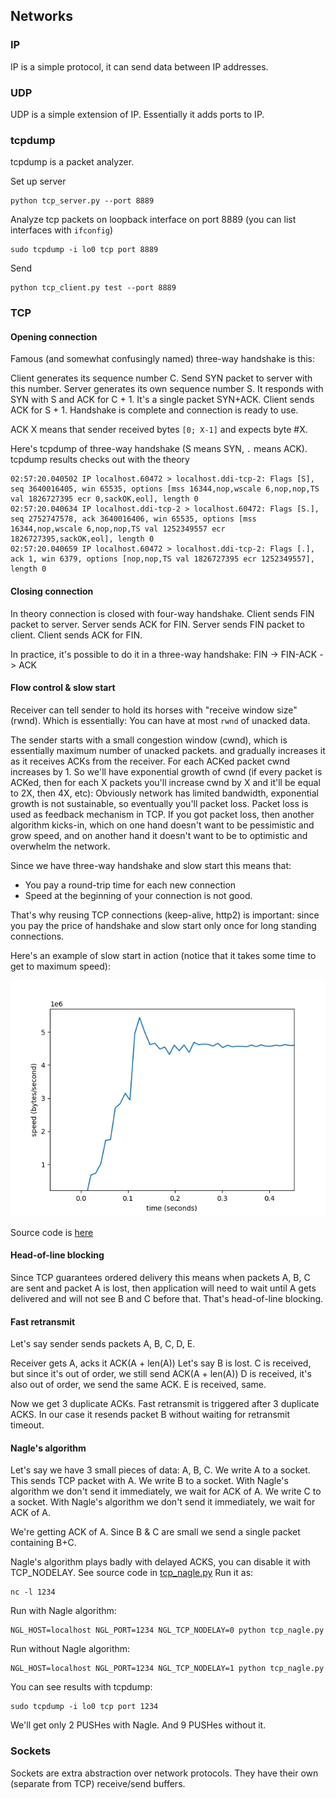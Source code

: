 ## Networks

### IP
IP is a simple protocol, it can send data between IP addresses.

### UDP
UDP is a simple extension of IP. Essentially it adds ports to IP.

### tcpdump

tcpdump is a packet analyzer.


Set up server
```shell
python tcp_server.py --port 8889
```

Analyze tcp packets on loopback interface on port 8889 (you can list interfaces with `ifconfig`) 
```shell
sudo tcpdump -i lo0 tcp port 8889
```

Send
```shell
python tcp_client.py test --port 8889
```

### TCP 

#### Opening connection
Famous (and somewhat confusingly named) three-way handshake is this:

Client generates its sequence number C. Send SYN packet to server with this number.
Server generates its own sequence number S. It responds with SYN with S and ACK for C + 1. 
It's a single packet SYN+ACK.
Client sends ACK for S + 1.
Handshake is complete and connection is ready to use.

ACK X means that sender received bytes `[0; X-1]` and expects byte #X.

Here's tcpdump of three-way handshake (S means SYN, `.` means ACK).
tcpdump results checks out with the theory
```text
02:57:20.040502 IP localhost.60472 > localhost.ddi-tcp-2: Flags [S], seq 3640016405, win 65535, options [mss 16344,nop,wscale 6,nop,nop,TS val 1826727395 ecr 0,sackOK,eol], length 0
02:57:20.040634 IP localhost.ddi-tcp-2 > localhost.60472: Flags [S.], seq 2752747578, ack 3640016406, win 65535, options [mss 16344,nop,wscale 6,nop,nop,TS val 1252349557 ecr 1826727395,sackOK,eol], length 0
02:57:20.040659 IP localhost.60472 > localhost.ddi-tcp-2: Flags [.], ack 1, win 6379, options [nop,nop,TS val 1826727395 ecr 1252349557], length 0
```

#### Closing connection
In theory connection is closed with four-way handshake.
Client sends FIN packet to server.
Server sends ACK for FIN.
Server sends FIN packet to client.
Client sends ACK for FIN.

In practice, it's possible to do it in a three-way handshake: FIN -> FIN-ACK -> ACK


#### Flow control & slow start
Receiver can tell sender to hold its horses with "receive window size" (rwnd).
Which is essentially: You can have at most `rwnd` of unacked data. 

The sender starts with a small congestion window (cwnd), which is essentially maximum number of unacked packets.
and gradually increases it as it receives ACKs from the
receiver. For each ACKed packet cwnd increases by 1. 
So we'll have exponential growth of cwnd (if every packet is ACKed, 
then for each X packets you'll increase cwnd by X and it'll be equal to 2X, then 4X, etc):
Obviously network has limited bandwidth, exponential growth is not sustainable, so eventually you'll
packet loss. Packet loss is used as feedback mechanism in TCP.
If you got packet loss, then another algorithm kicks-in, which on one hand doesn't want to be pessimistic and grow speed,
and on another hand it doesn't want to be to optimistic and overwhelm the network.

Since we have three-way handshake and slow start this means that:
* You pay a round-trip time for each new connection
* Speed at the beginning of your connection is not good.

That's why reusing TCP connections (keep-alive, http2) is important: 
since you pay the price of handshake and slow start only once for long standing connections.

Here's an example of slow start in action (notice that it takes some time to get to maximum speed):

![TCP Slow Start](tcp_slow_start.png)

Source code is [here](tcp_download.py)

#### Head-of-line blocking
Since TCP guarantees ordered delivery this means when packets A, B, C are sent and
packet A is lost, then application will need to wait until A gets delivered and will not see B and C
before that. That's head-of-line blocking. 


#### Fast retransmit
Let's say sender sends packets A, B, C, D, E.

Receiver gets A, acks it ACK(A + len(A))
Let's say B is lost.
C is received, but since it's out of order, we still send ACK(A + len(A))
D is received, it's also out of order, we send the same ACK.
E is received, same.

Now we get 3 duplicate ACKs.
Fast retransmit is triggered after 3 duplicate ACKS. 
In our case it resends packet B without waiting for retransmit timeout.


#### Nagle's algorithm
Let's say we have 3 small pieces of data: A, B, C.
We write A to a socket. This sends TCP packet with A.
We write B to a socket. With Nagle's algorithm we don't send it immediately, we wait for ACK of A.
We write C to a socket. With Nagle's algorithm we don't send it immediately, we wait for ACK of A.

We're getting ACK of A. Since B & C are small we send a single packet containing B+C.

Nagle's algorithm plays badly with delayed ACKS, you can disable it with TCP_NODELAY.
See source code in [tcp_nagle.py](./tcp_nagle.py)
Run it as:
````shell
nc -l 1234
````

Run with Nagle algorithm:
```shell
NGL_HOST=localhost NGL_PORT=1234 NGL_TCP_NODELAY=0 python tcp_nagle.py
```

Run without Nagle algorithm:
```shell
NGL_HOST=localhost NGL_PORT=1234 NGL_TCP_NODELAY=1 python tcp_nagle.py
```

You can see results with tcpdump:
```shell
sudo tcpdump -i lo0 tcp port 1234
```
We'll get only 2 PUSHes with Nagle. And 9 PUSHes without it.


### Sockets
Sockets are extra abstraction over network protocols. 
They have their own (separate from TCP) receive/send buffers.

